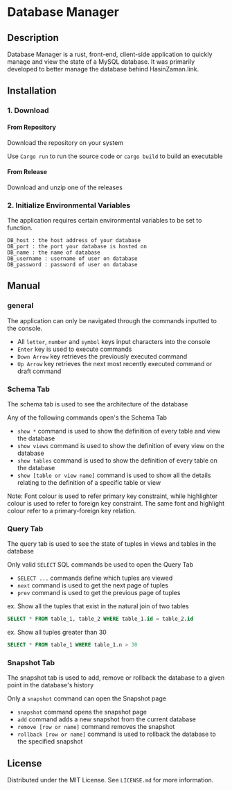 # Database Manager
## Description

Database Manager is a rust, front-end, client-side application to quickly manage and view the state of a MySQL database. It was primarily developed to better manage the database behind HasinZaman.link.

## Installation

### 1. Download

#### From Repository

Download the repository on your system

Use `Cargo run` to run the source code or `cargo build` to build an executable

#### From Release

Download and unzip one of the releases

### 2. Initialize Environmental Variables

The application requires certain environmental variables to be set to function.

```
DB_host : the host address of your database
DB_port : the port your database is hosted on
DB_name : the name of database
DB_username : username of user on database
DB_password : password of user on database
```

## Manual

### general
 
The application can only be navigated through the commands inputted to the console.

 - All `letter`, `number` and `symbol` keys input characters into the console
 - `Enter` key is used to execute commands
 - `Down Arrow` key retrieves the previously executed command
 - `Up Arrow` key retrieves the next most recently executed command or draft command

### Schema Tab

The schema tab is used to see the architecture of the database

Any of the following commands open's the Schema Tab

 - `show *` command is used to show the definition of every table and view the database
 - `show views` command is used to show the definition of every view on the database
 - `show tables` command is used to show the definition of every table on the database
 - `show [table or view name]` command is used to show all the details relating to the definition of a specific table or view

Note: Font colour is used to refer primary key constraint, while highlighter colour is used to refer to foreign key constraint. The same font and highlight colour refer to a primary-foreign key relation.

### Query Tab

The query tab is used to see the state of tuples in views and tables in the database

Only valid `SELECT` SQL commands be used to open the Query Tab

- `SELECT ...` commands define which tuples are viewed
- `next` command is used to get the next page of tuples
- `prev` command is used to get the previous page of tuples

ex. Show all the tuples that exist in the natural join of two tables

```SQL
SELECT * FROM table_1, table_2 WHERE table_1.id = table_2.id
```

ex. Show all tuples greater than 30

```SQL
SELECT * FROM table_1 WHERE table_1.n > 30
```

### Snapshot Tab

The snapshot tab is used to add, remove or rollback the database to a given point in the database's history

Only a `snapshot` command can open the Snapshot page

 - `snapshot` command opens the snapshot page
 - `add` command adds a new snapshot from the current database
 - `remove [row or name]` command removes the snapshot
 - `rollback [row or name]` command is used to rollback the database to the specified snapshot

## License
Distributed under the MIT License. See `LICENSE.md` for more information.